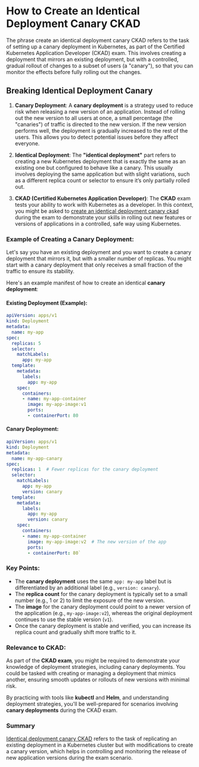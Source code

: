 # How to Create an Identical Deployment  Canary CKAD

The phrase create an identical deployment canary CKAD refers to the task of setting up a canary deployment in Kubernetes, as part of the Certified Kubernetes Application Developer (CKAD) exam. This involves creating a deployment that mirrors an existing deployment, but with a controlled, gradual rollout of changes to a subset of users (a "canary"), so that you can monitor the effects before fully rolling out the changes.

## Breaking Identical Deployment Canary

1. **Canary Deployment**: 
   A **canary deployment** is a strategy used to reduce risk when releasing a new version of an application. Instead of rolling out the new version to all users at once, a small percentage (the "canaries") of traffic is directed to the new version. If the new version performs well, the deployment is gradually increased to the rest of the users. This allows you to detect potential issues before they affect everyone.

2. **Identical Deployment**: 
   The **"identical deployment"** part refers to creating a new Kubernetes deployment that is exactly the same as an existing one but configured to behave like a canary. This usually involves deploying the same application but with slight variations, such as a different replica count or selector to ensure it’s only partially rolled out.

3. **CKAD (Certified Kubernetes Application Developer)**: 
   The **CKAD** exam tests your ability to work with Kubernetes as a developer. In this context, you might be asked to [create an identical deployment canary ckad](https://www.certshero.com/linux-foundation/ckad/practice-test) during the exam to demonstrate your skills in rolling out new features or versions of applications in a controlled, safe way using Kubernetes.

### Example of Creating a Canary Deployment:
Let's say you have an existing deployment and you want to create a canary deployment that mirrors it, but with a smaller number of replicas. You might start with a canary deployment that only receives a small fraction of the traffic to ensure its stability.

Here's an example manifest of how to create an identical **canary deployment**:

#### Existing Deployment (Example):

```yaml
apiVersion: apps/v1
kind: Deployment
metadata:
  name: my-app
spec:
  replicas: 5
  selector:
    matchLabels:
      app: my-app
  template:
    metadata:
      labels:
        app: my-app
    spec:
      containers:
      - name: my-app-container
        image: my-app-image:v1
        ports:
        - containerPort: 80
```

#### Canary Deployment:

```yaml
apiVersion: apps/v1
kind: Deployment
metadata:
  name: my-app-canary
spec:
  replicas: 1  # Fewer replicas for the canary deployment
  selector:
    matchLabels:
      app: my-app
      version: canary
  template:
    metadata:
      labels:
        app: my-app
        version: canary
    spec:
      containers:
      - name: my-app-container
        image: my-app-image:v2  # The new version of the app
        ports:
        - containerPort: 80`
```

### Key Points:
- The **canary deployment** uses the same `app: my-app` label but is differentiated by an additional label (e.g., `version: canary`).
- The **replica count** for the canary deployment is typically set to a small number (e.g., 1 or 2) to limit the exposure of the new version.
- The **image** for the canary deployment could point to a newer version of the application (e.g., `my-app-image:v2`), whereas the original deployment continues to use the stable version (`v1`).
- Once the canary deployment is stable and verified, you can increase its replica count and gradually shift more traffic to it.

### Relevance to CKAD:
As part of the **CKAD exam**, you might be required to demonstrate your knowledge of deployment strategies, including canary deployments. You could be tasked with creating or managing a deployment that mimics another, ensuring smooth updates or rollouts of new versions with minimal risk.

By practicing with tools like **kubectl** and **Helm**, and understanding deployment strategies, you'll be well-prepared for scenarios involving **canary deployments** during the CKAD exam.

### Summary

[Identical deployment canary CKAD](https://www.certshero.com/linux-foundation/ckad) refers to the task of replicating an existing deployment in a Kubernetes cluster but with modifications to create a canary version, which helps in controlling and monitoring the release of new application versions during the exam scenario.

